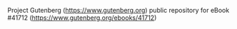 Project Gutenberg (https://www.gutenberg.org) public repository for eBook #41712 (https://www.gutenberg.org/ebooks/41712)
